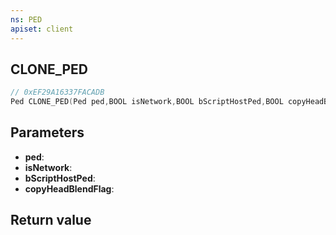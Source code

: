 ```yaml
---
ns: PED
apiset: client
---
```

## CLONE_PED

```c
// 0xEF29A16337FACADB
Ped CLONE_PED(Ped ped,BOOL isNetwork,BOOL bScriptHostPed,BOOL copyHeadBlendFlag);
```


## Parameters
* **ped**:
* **isNetwork**:
* **bScriptHostPed**:
* **copyHeadBlendFlag**:

## Return value
